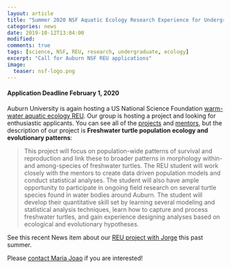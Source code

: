 ```yaml
---
layout: article
title: "Summer 2020 NSF Aquatic Ecology Research Experience for Undergraduates"
categories: news
date: 2019-10-12T13:04:00
modified:
comments: true
tags: [science, NSF, REU, research, undergraduate, ecology]
excerpt: "Call for Auburn NSF REU applications"
image:
  teaser: nsf-logo.png
---
```


#### Application Deadline February 1, 2020

Auburn University is again hosting a US National Science Foundation [warm-water aquatic ecology REU](http://wilsonlab.com/reu/index.html). Our group is hosting a project and looking for enthusiastic applicants. You can see all of the [projects](http://wilsonlab.com/reu/projects.html) and [mentors](http://wilsonlab.com/reu/mentors.html), but the description of our project is __Freshwater turtle population ecology and evolutionary patterns__:

>This project will focus on population-wide patterns of survival and reproduction and link these to broader patterns in morphology within- and among-species of freshwater turtles. The REU student will work closely with the mentors to create data driven population models and conduct statistical analyses. The student will also have ample opportunity to participate in ongoing field research on several turtle species found in water bodies around Auburn. The student will develop their quantitative skill set by learning several modeling and statistical analysis techniques, learn how to capture and process freshwater turtles, and gain experience designing analyses based on ecological and evolutionary hypotheses.


See this recent News item about our [REU project with Jorge](/news/JorgeREUposter2019) this past summer.


Please [contact Maria Joao](mailto:mjj0028@auburn.edu) if you are interested!

